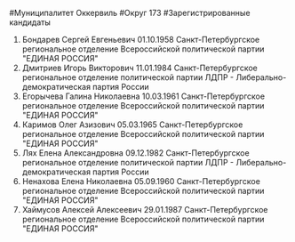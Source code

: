 #Муниципалитет
Оккервиль
#Округ
173
#Зарегистрированные кандидаты
1. Бондарев Сергей Евгеньевич 01.10.1958
Санкт-Петербургское региональное отделение Всероссийской политической партии "ЕДИНАЯ РОССИЯ"
2. Дмитриев Игорь Викторович 11.01.1984
Санкт-Петербургское региональное отделение политической партии ЛДПР - Либерально-демократическая партия России
3. Егорычева Галина Николаевна 10.03.1961
Санкт-Петербургское региональное отделение Всероссийской политической партии "ЕДИНАЯ РОССИЯ"
4. Каримов Олег Азизович 05.03.1965
Санкт-Петербургское региональное отделение Всероссийской политической партии "ЕДИНАЯ РОССИЯ"
5. Лях Елена Александровна 09.12.1982
Санкт-Петербургское региональное отделение политической партии ЛДПР - Либерально-демократическая партия России
6. Ненахова Елена Николаевна 05.09.1960
Санкт-Петербургское региональное отделение Всероссийской политической партии "ЕДИНАЯ РОССИЯ"
7. Хаймусов Алексей Алексеевич 29.01.1987
Санкт-Петербургское региональное отделение Всероссийской политической партии "ЕДИНАЯ РОССИЯ"

